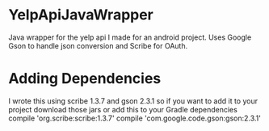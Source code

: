# YelpApiJavaWrapper
Java wrapper for the yelp api I made for an android project. Uses Google Gson to handle json conversion and Scribe for OAuth.

# Adding Dependencies
I wrote this using scribe 1.3.7 and gson 2.3.1 so if you want to add it to your project download those jars or add this to your Gradle dependencies
compile 'org.scribe:scribe:1.3.7'
compile 'com.google.code.gson:gson:2.3.1'
